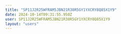 ```yaml
---
title: "SP11J2R25WFRAM5JBN21R38R5GY1YXCRY8Q85X1Y9"
date: 2024-10-14T09:31:55.958Z
user: SP11J2R25WFRAM5JBN21R38R5GY1YXCRY8Q85X1Y9
layout: "users"
---
```

    